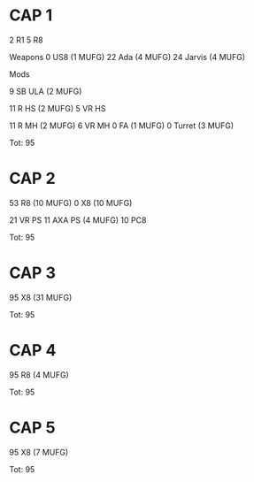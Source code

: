 # CAP 1

2 R1
5 R8

Weapons
0 US8 (1 MUFG)
22 Ada (4 MUFG)
24 Jarvis (4 MUFG)

Mods

9 SB ULA (2 MUFG)

11 R HS (2 MUFG)
5 VR HS

11 R MH (2 MUFG)
6 VR MH
0 FA (1 MUFG)
0 Turret (3 MUFG)

Tot: 95



# CAP 2

53 R8 (10 MUFG)
0 X8 (10 MUFG)

21 VR PS
11 AXA PS (4 MUFG)
10 PC8

Tot: 95



# CAP 3

95 X8 (31 MUFG)

Tot: 95



# CAP 4
95 R8 (4 MUFG)

Tot: 95



# CAP 5
95 X8 (7 MUFG)

Tot: 95
